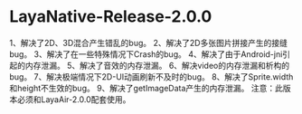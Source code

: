 # LayaNative-Release-2.0.0

1、解决了2D、3D混合产生错乱的bug。
2、解决了2D多张图片拼接产生的接缝bug。
3、解决了在一些特殊情况下Crash的bug。
4、解决了由于Android-jni引起的内存泄漏。
5、解决了音效的内存泄漏。
6、解决video的内存泄漏和析构的bug。
7、解决极端情况下2D-UI动画刷新不及时的bug。
8、解决了Sprite.width和height不生效的bug。
9、解决了getImageData产生的内存泄漏。 
注意：此版本必须和LayaAir-2.0.0配套使用。
